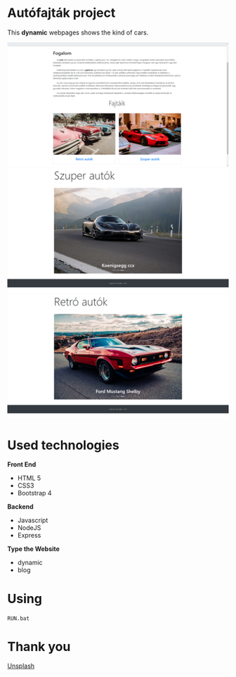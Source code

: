 # Autófajták project

This **dynamic** webpages shows the kind of cars.

![image](./public/img/web1.png)
![image](./public/img/web2.png)
![image](./public/img/web3.png)

# Used technologies
**Front End**
- HTML 5
- CSS3
- Bootstrap 4

**Backend**
- Javascript
- NodeJS
- Express

**Type the Website**
- dynamic
- blog

# Using
`RUN.bat`

# Thank you
[Unsplash](https://unsplash.com/)
